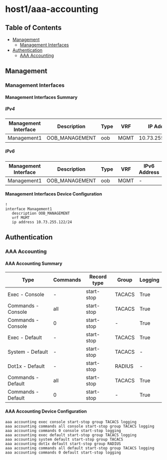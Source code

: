 # host1/aaa-accounting

## Table of Contents

- [Management](#management)
  - [Management Interfaces](#management-interfaces)
- [Authentication](#authentication)
  - [AAA Accounting](#aaa-accounting)

## Management

### Management Interfaces

#### Management Interfaces Summary

##### IPv4

| Management Interface | Description | Type | VRF | IP Address | Gateway |
| -------------------- | ----------- | ---- | --- | ---------- | ------- |
| Management1 | OOB_MANAGEMENT | oob | MGMT | 10.73.255.122/24 | 10.73.255.2 |

##### IPv6

| Management Interface | Description | Type | VRF | IPv6 Address | IPv6 Gateway |
| -------------------- | ----------- | ---- | --- | ------------ | ------------ |
| Management1 | OOB_MANAGEMENT | oob | MGMT | - | - |

#### Management Interfaces Device Configuration

```eos
!
interface Management1
   description OOB_MANAGEMENT
   vrf MGMT
   ip address 10.73.255.122/24
```

## Authentication

### AAA Accounting

#### AAA Accounting Summary

| Type | Commands | Record type | Group | Logging |
| ---- | -------- | ----------- | ----- | ------- |
| Exec - Console | - | start-stop | TACACS | True |
| Commands - Console | all | start-stop | TACACS | True |
| Commands - Console | 0 | start-stop |  -  | True |
| Exec - Default | - | start-stop | TACACS | True |
| System - Default | - | start-stop | TACACS | - |
| Dot1x - Default  | - | start-stop | RADIUS | - |
| Commands - Default | all | start-stop | TACACS | True |
| Commands - Default | 0 | start-stop | - | True |

#### AAA Accounting Device Configuration

```eos
aaa accounting exec console start-stop group TACACS logging
aaa accounting commands all console start-stop group TACACS logging
aaa accounting commands 0 console start-stop logging
aaa accounting exec default start-stop group TACACS logging
aaa accounting system default start-stop group TACACS
aaa accounting dot1x default start-stop group RADIUS
aaa accounting commands all default start-stop group TACACS logging
aaa accounting commands 0 default start-stop logging
```
